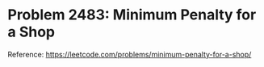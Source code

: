 # Problem 2483: Minimum Penalty for a Shop

Reference: https://leetcode.com/problems/minimum-penalty-for-a-shop/
